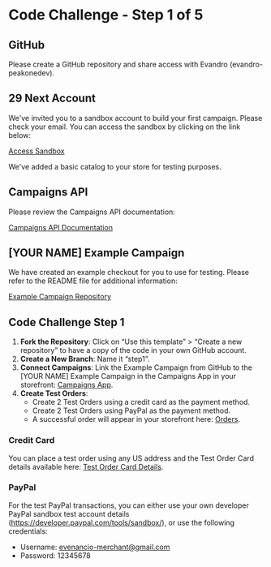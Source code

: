 # Code Challenge - Step 1 of 5

## GitHub
Please create a GitHub repository and share access with Evandro (evandro-peakonedev).

## 29 Next Account
We've invited you to a sandbox account to build your first campaign. Please check your email. You can access the sandbox by clicking on the link below:

[Access Sandbox](https://t1b.29next.store/dashboard/)

We've added a basic catalog to your store for testing purposes.

## Campaigns API
Please review the Campaigns API documentation:

[Campaigns API Documentation](https://developers.29next.com/docs/api/campaigns/)

## [YOUR NAME] Example Campaign
We have created an example checkout for you to use for testing. Please refer to the README file for additional information:

[Example Campaign Repository](https://github.com/peakonedev/example-campaign)

## Code Challenge Step 1
1. **Fork the Repository**: Click on “Use this template” > “Create a new repository” to have a copy of the code in your own GitHub account.
2. **Create a New Branch**: Name it “step1”.
3. **Connect Campaigns**: Link the Example Campaign from GitHub to the [YOUR NAME] Example Campaign in the Campaigns App in your storefront: [Campaigns App](https://t1b.29next.store/dashboard/apps/campaigns/s/campaigns/).
4. **Create Test Orders**:
   - Create 2 Test Orders using a credit card as the payment method.
   - Create 2 Test Orders using PayPal as the payment method.
   - A successful order will appear in your storefront here: [Orders](https://t1b.29next.store/dashboard/orders/?status=open).

### Credit Card
You can place a test order using any US address and the Test Order Card details available here: [Test Order Card Details](https://docs.29next.com/manage/orders/test-orders).

### PayPal
For the test PayPal transactions, you can either use your own developer PayPal sandbox test account details (https://developer.paypal.com/tools/sandbox/), or use the following credentials:
- Username: evenancio-merchant@gmail.com
- Password: 12345678
